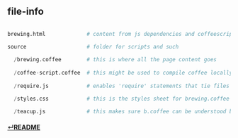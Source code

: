 ## file-info

```python

brewing.html             # content from js dependencies and coffeescript page is loaded from here

source                   # folder for scripts and such
  
  /brewing.coffee        # this is where all the page content goes
  
  /coffee-script.coffee  # this might be used to compile coffee locally
  
  /require.js            # enables 'require' statements that tie files together

  /styles.css            # this is the styles sheet for brewing.coffee

  /teacup.js             # this makes sure b.coffee can be understood by b.html

```
#### [↵README](https://github.com/Sh-ui/caffeinated-html#caffeinated-html)
